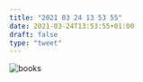 ```yaml
---
title: "2021 03 24 13 53 55"
date: 2021-03-24T13:53:55+01:00
draft: false
type: "tweet"
---
```


![books](/img/63683284720__8379C35D-4327-4D08-B20C-607D2697635B.JPG)
